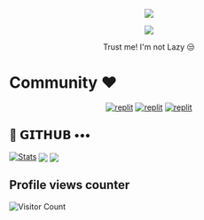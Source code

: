  
<p align="center">
  <a href="https://github.com/JayaG-gowda/readme-typing-svg">
    <img src="https://readme-typing-svg.demolab.com/?lines=Jayanna G&font=Fira%20SemiBold&center=true&width=480&height=45&color=fff68f&vCenter=true&pause=1000&size=40" /></a>
</p>

<p align="center">
  <a href="https://github.com/JayaG-gowda/readme-typing-svg">
    <img src="https://readme-typing-svg.demolab.com/?lines=Full-stack%20web%20app%20and%20BOT%20developer;Experienced%20Telegram%20Bot%20Designer;2%2B%20years%20of%20coding%20experience;Always%20learning%20new%20things%20&font=Fira%20Code&center=true&width=500&height=45&color=f75c7e&vCenter=true&pause=1000&size=22" /></a>
</p>

<p align="center">
 Trust me! I'm not Lazy 😒
</p>

# Community ❤️
</p>
<p align="center">
<a href="https://instagram.com/jayannag580?igshid=YmMyMTA2M2Y="><img alt="replit" src="https://img.shields.io/badge/-Instagram-orange?style=for-the-badge&logo=instagram&logoColor=white"/></a> <a href="https://telegram.me/legend580"><img alt="replit" src="https://img.shields.io/badge/-Telegram-blue?style=for-the-badge&logo=telegram&logoColor=white"/></a>
<a href="https://www.linkedin.com/in/jayanna-g-3aaa8a259?igshid=YmMyMTA2M2Y="><img alt="replit" src="https://img.shields.io/badge/LinkedIn-blue?style=for-the-badge&logo=linkedin&logoColor=white"/></a>
</p>

## 💜 𝗚𝗜𝗧𝗛𝗨𝗕 •••
[![Stats](https://github-readme-stats.vercel.app/api?username=JayaG-gowda&hide=prs&count_public=true&show_icons=true&theme=algolia)](https://github.com/JayaG-gowda/github-readme-stats)
<img src="https://github-readme-streak-stats.herokuapp.com?user=JayaG-gowda&theme=tokyonight" align="center">
<img src="https://github-readme-stats.vercel.app/api/top-langs/?username=JayaG-gowda&layout=compact&theme=tokyonight" align="center">


## Profile views counter
![Visitor Count](https://profile-counter.glitch.me/{JayaG-gowda}/count.svg)
